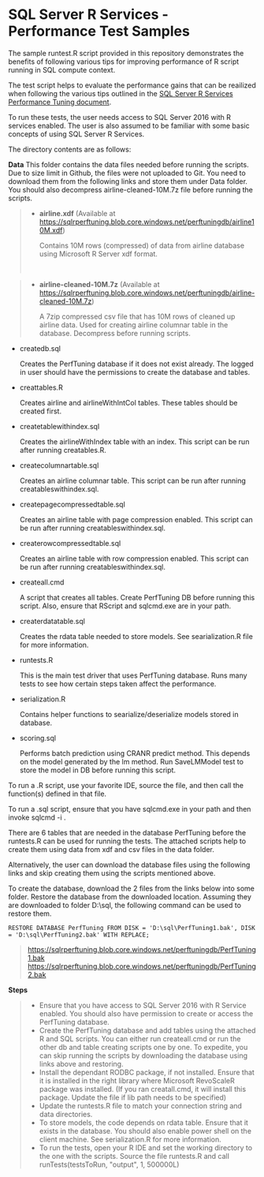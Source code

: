 # SQL Server R Services - Performance Test Samples

The sample runtest.R script provided in this repository demonstrates the benefits of following various tips for improving performance of R script running in SQL compute context.

The test script helps to evaluate the performance gains that can be reailized when following the various tips outlined in the <a href="https://msdn.microsoft.com/library/mt723573.aspx">SQL Server R Services Performance Tuning document</a>. 

To run these tests, the user needs access to SQL Server 2016 with R services enabled. The user is also assumed to be familiar with some basic concepts of using SQL Server R Services.

The directory contents are as follows:

**Data**
This folder contains the data files needed before running the scripts. Due to size limit in Github, the files were not uploaded to Git. You need to download them from the following links and store them under Data folder. You should also decompress airline-cleaned-10M.7z file before running the scripts.

> - **airline.xdf** (Available at https://sqlrperftuning.blob.core.windows.net/perftuningdb/airline10M.xdf) <p>Contains 10M rows (compressed) of data from airline database using Microsoft R Server xdf format.</p> <br/>

> - **airline-cleaned-10M.7z** (Available at https://sqlrperftuning.blob.core.windows.net/perftuningdb/airline-cleaned-10M.7z) <p>A 7zip compressed csv file that has 10M rows of cleaned up airline data. Used for creating airline columnar table in the database. Decompress before running scripts.</p>

-   createdb.sql <p>Creates the PerfTuning database if it does not exist already. The logged in user should have the permissions to create the database and tables.</p>
-   creattables.R  <p>Creates airline and airlineWithIntCol tables. These tables should be created first.</p>
-   createtablewithindex.sql <p>Creates the airlineWithIndex table with an index. This script can be run after running creatables.R.</p>
-   createcolumnartable.sql <p>Creates an airline columnar table. This script can be run after running creatableswithindex.sql.</p>
-   createpagecompressedtable.sql <p>Creates an airline table with page compression enabled. This script can be run after running creatableswithindex.sql.</p>
-   createrowcompressedtable.sql <p>Creates an airline table with row compression enabled. This script can be run after running creatableswithindex.sql.</p>
-   createall.cmd <p>A script that creates all tables. Create PerfTuning DB before running this script. Also, ensure that RScript and sqlcmd.exe are in your path.</p>
-   createrdatatable.sql <p>Creates the rdata table needed to store models. See searialization.R file for more information. </p>
-	runtests.R	 <p>This is the main test driver that uses PerfTuning database. Runs many tests to see how certain steps taken affect the performance.</p>
-   serialization.R  <p>Contains helper functions to searialize/deserialize models stored in database.</p>
-   scoring.sql <p>Performs batch prediction using CRANR predict method. This depends on the model generated by the lm method. Run SaveLMModel test to store the model in DB before running this script.</p>

<p>To run a .R script, use your favorite IDE, source the file, and then call the function(s) defined in that file.</p>
<p>To run a .sql script, ensure that you have sqlcmd.exe in your path and then invoke sqlcmd -i <sqlscriptfilename>.</p>

There are 6 tables that are needed in the database PerfTuning before the runtests.R can be used for running the tests. The attached scripts help to create them using data from xdf and csv files in the data folder.

Alternatively, the user can download the database files using the following links and skip creating them using the scripts mentioned above.

To create the database, download the 2 files from the links below into some folder. Restore the database from the downloaded location. Assuming they are downloaded to folder D:\sql, the following command can be used to restore them.

    RESTORE DATABASE PerfTuning FROM DISK = 'D:\sql\PerfTuning1.bak', DISK = 'D:\sql\PerfTuning2.bak' WITH REPLACE;
> https://sqlrperftuning.blob.core.windows.net/perftuningdb/PerfTuning1.bak
> https://sqlrperftuning.blob.core.windows.net/perftuningdb/PerfTuning2.bak

**Steps**
> - Ensure that you have access to SQL Server 2016 with R Service enabled. You should also have permission to create or access the PerfTuning database.
> - Create the PerfTuning database and add tables using the attached R and SQL scripts. You can either run createall.cmd or run the other db and table creating scripts one by one. To expedite, you can skip running the scripts by downloading the database using links above and restoring.
> - Install the dependant RODBC package, if not installed. Ensure that it is installed in the right library where Microsoft RevoScaleR package was installed. (If you ran creatall.cmd, it will install this package. Update the file if lib path needs to be specified)
> - Update the runtests.R file to match your connection string and data directories.
> - To store models, the code depends on rdata table. Ensure that it exists in the database. You should also enable power shell on the client machine. See serialization.R for more information.
> - To run the tests, open your R IDE and set the working directory to the one with the scripts. Source the file runtests.R and call runTests(testsToRun, "output", 1, 500000L)


